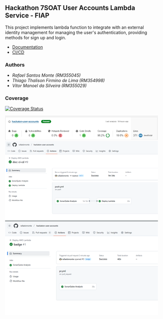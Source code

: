 ## Hackathon 7SOAT User Accounts Lambda Service - FIAP

This project implements lambda function to integrate with an external identity management for managing the user's authentication, providing methods for sign up and login.

- [Documentation](docs/service.md)
- [CI/CD](docs/ci-cd.md)


### Authors

- _Rafael Santos Monte (RM355045)_
- _Thiago Thalison Firmino de Lima (RM354998)_
- _Vitor Manoel da Silveira (RM355029)_

### Coverage

[![Coverage Status](https://coveralls.io/repos/github/rafaelsmonte/hackaton-user-accounts/badge.svg?branch=main)](https://coveralls.io/github/rafaelsmonte/hackaton-user-accounts?branch=main)


![Coverage](docs/evidences/user-accounts-coverage.png)
![Sucessful pipeline on push](docs/evidences/user-accounts-pipeline.png)
![Sucessful pipeline on pr](docs/evidences/user-accounts-pipeline-pr.png)
